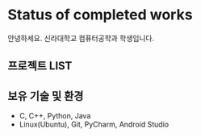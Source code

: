 # Status of completed works

안녕하세요. 신라대학교 컴퓨터공학과 학생입니다.

## 프로젝트 LIST

## 보유 기술 및 환경
- C, C++, Python, Java
- Linux(Ubuntu), Git, PyCharm, Android Studio
